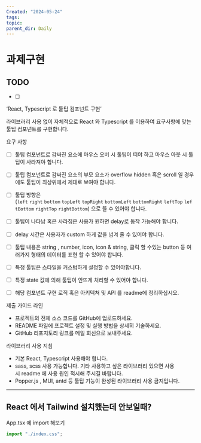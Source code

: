 ```yaml
---
Created: "2024-05-24"
tags: 
topic: 
parent_dir: Daily
---
```

# 과제구현
## TODO
- [ ] 

‘React, Typescript 로 퉅팁 컴포넌트 구현’

라이브러리 사용 없이 자체적으로 React 와 Typescript 를 이용하여 요구사항에 맞는 툴팁 컴포넌트를 구현합니다.

요구 사항

- [ ] 툴팁 컴포넌트로 감싸진 요소에 마우스 오버 시 툴팁이 떠야 하고 마우스 아웃 시 툴팁이 사라져야 합니다.

- [ ] 툴팁 컴포넌트로 감싸진 요소의 부모 요소가 overflow hidden 혹은 scroll 일 경우에도 퉅팁이 최상위에서 제대로 보여야 합니다.

- [ ] 툴팁 방향은(`left` `right` `bottom` `topLeft` `topRight` `bottomLeft` `bottomRight` `leftTop` `leftBottom` `rightTop` `rightBottom`) 으로 뜰 수 있어야 합니다.

- [ ] 툴팁이 나타남 혹은 사라짐은 사용가 원하면 delay로 동작 가능해야 합니다.

- [ ] delay 시간은 사용자가 custom 하게 값을 넘겨 줄 수 있어야 합니다.

- [ ] 툴팁 내용은 string , number, icon, icon & string, 클릭 할 수있는 button 등 여러가지 형태의 데이터를 표현 할 수 있어야 합니다.

- [ ] 특정 툴팁은 스타일을 커스텀하게 설정할 수 있어야합니다.

- [ ] 특정 state 값에 의해 툴팁이 안뜨게 처리할 수 있어야 합니다.

- [ ] 해당 컴포넌트 구현 로직 혹은 아키텍쳐 및 API 를 readme에 정리하십시오.

제출 가이드 라인

- 프로젝트의 전체 소스 코드를 GitHub에 업로드하세요.
- README 파일에 프로젝트 설정 및 실행 방법을 상세히 기술하세요.
- GitHub 리포지토리 링크를 메일 회신으로 보내주세요.

라이브러리 사용 지침

- 기본 React, Typescript 사용해야 합니다.
- sass, scss 사용 가능합니다. 기타 사용하고 싶은 라이브러리 있으면 사용시 readme 에 사용 원인 적시해 주시길 바랍니다.
- Popper.js , MUI, antd 등 툴팁 기능이 완성된 라이브러리 사용 금지입니다.

-------------

## React 에서 Tailwind 설치했는데 안보일때?
App.tsx 에 import 해보기
````javascript
import "./index.css";
````